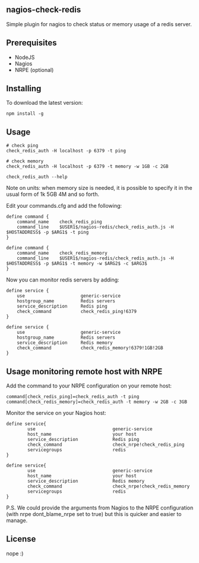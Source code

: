 ## nagios-check-redis

Simple plugin for nagios to check status or memory usage of a redis server.

## Prerequisites

- NodeJS
- Nagios
- NRPE (optional)

## Installing

To download the latest version:

    npm install -g

## Usage

	# check ping
	check_redis_auth -H localhost -p 6379 -t ping
	
	# check memory
	check_redis_auth -H localhost -p 6379 -t memory -w 1GB -c 2GB
	
	check_redis_auth --help
	
Note on units: when memory size is needed, it is possible to specify it in the usual form of 1k 5GB 4M and so forth.

Edit your commands.cfg and add the following:

	define command {
	    command_name    check_redis_ping
	    command_line    $USER1$/nagios-redis/check_redis_auth.js -H $HOSTADDRESS$ -p $ARG1$ -t ping
	}

	define command {
	    command_name    check_redis_memory
	    command_line    $USER1$/nagios-redis/check_redis_auth.js -H $HOSTADDRESS$ -p $ARG1$ -t memory -w $ARG2$ -c $ARG3$
	}

Now you can monitor redis servers by adding:

	define service {
	    use                 	generic-service
	    hostgroup_name          Redis servers
	    service_description     Redis ping
	    check_command           check_redis_ping!6379
	}

	define service {
	    use                 	generic-service
	    hostgroup_name          Redis servers
	    service_description     Redis memory
	    check_command           check_redis_memory!6379!1GB!2GB
	}

## Usage monitoring remote host with NRPE

Add the command to your NRPE configuration on your remote host:

	command[check_redis_ping]=check_redis_auth -t ping
    command[check_redis_memory]=check_redis_auth -t memory -w 2GB -c 3GB

Monitor the service on your Nagios host:

	define service{
			use                             generic-service
			host_name                       your host
			service_description             Redis ping
			check_command                   check_nrpe!check_redis_ping
			servicegroups					redis
	}
	
	define service{
			use                             generic-service
			host_name                       your host
			service_description             Redis memory
			check_command                   check_nrpe!check_redis_memory
			servicegroups					redis
	}
	
P.S. We could provide the arguments from Nagios to the NRPE configuration (with nrpe dont_blame_nrpe set to true) but this is quicker and easier to manage.

## License

nope :)
